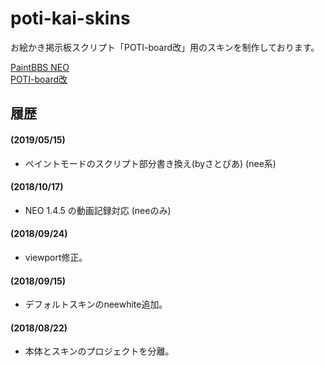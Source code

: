 # poti-kai-skins
お絵かき掲示板スクリプト「POTI-board改」用のスキンを制作しております。

<a href="https://github.com/funige/neo/">PaintBBS NEO</a>  
<a href="https://github.com/sakots/poti-kai/">POTI-board改</a>  

## <a name="history">履歴</a>

#### (2019/05/15)
- ペイントモードのスクリプト部分書き換え(byさとぴあ) (nee系)

#### (2018/10/17)
- NEO 1.4.5 の動画記録対応 (neeのみ)

#### (2018/09/24)
- viewport修正。

#### (2018/09/15)
- デフォルトスキンのneewhite追加。

#### (2018/08/22)
- 本体とスキンのプロジェクトを分離。
